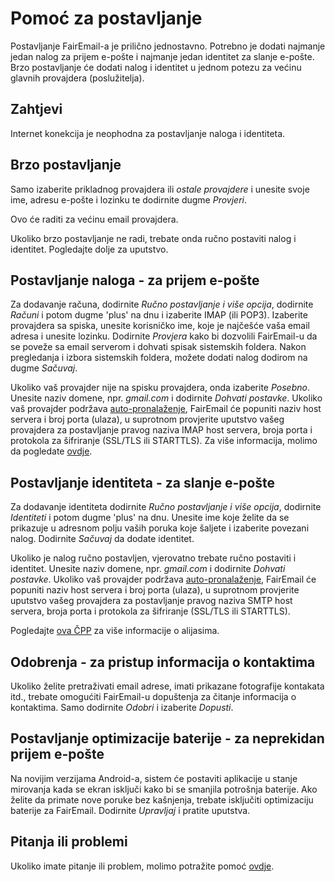 # Pomoć za postavljanje

Postavljanje FairEmail-a je prilično jednostavno. Potrebno je dodati najmanje jedan nalog za prijem e-pošte i najmanje jedan identitet za slanje e-pošte. Brzo postavljanje će dodati nalog i identitet u jednom potezu za većinu glavnih provajdera (poslužitelja).

## Zahtjevi

Internet konekcija je neophodna za postavljanje naloga i identiteta.

## Brzo postavljanje

Samo izaberite prikladnog provajdera ili *ostale provajdere* i unesite svoje ime, adresu e-pošte i lozinku te dodirnite dugme *Provjeri*.

Ovo će raditi za većinu email provajdera.

Ukoliko brzo postavljanje ne radi, trebate onda ručno postaviti nalog i identitet. Pogledajte dolje za uputstvo.

## Postavljanje naloga - za prijem e-pošte

Za dodavanje računa, dodirnite *Ručno postavljanje i više opcija*, dodirnite *Računi* i potom dugme 'plus' na dnu i izaberite IMAP (ili POP3). Izaberite provajdera sa spiska, unesite korisničko ime, koje je najčešće vaša email adresa i unesite lozinku. Dodirnite *Provjera* kako bi dozvolili FairEmail-u da se poveže sa email serverom i dohvati spisak sistemskih foldera. Nakon pregledanja i izbora sistemskih foldera, možete dodati nalog dodirom na dugme *Sačuvaj*.

Ukoliko vaš provajder nije na spisku provajdera, onda izaberite *Posebno*. Unesite naziv domene, npr. *gmail.com* i dodirnite *Dohvati postavke*. Ukoliko vaš provajder podržava [auto-pronalaženje](https://tools.ietf.org/html/rfc6186), FairEmail će popuniti naziv host servera i broj porta (ulaza), u suprotnom provjerite uputstvo vašeg provajdera za postavljanje pravog naziva IMAP host servera, broja porta i protokola za šifriranje (SSL/TLS ili STARTTLS). Za više informacija, molimo da pogledate [ovdje](https://github.com/34j/FairEmailFree/blob/master/FAQ.md#authorizing-accounts).

## Postavljanje identiteta - za slanje e-pošte

Za dodavanje identiteta dodirnite *Ručno postavljanje i više opcija*, dodirnite *Identiteti* i potom dugme 'plus' na dnu. Unesite ime koje želite da se prikazuje u adresnom polju vaših poruka koje šaljete i izaberite povezani nalog. Dodirnite *Sačuvaj* da dodate identitet.

Ukoliko je nalog ručno postavljen, vjerovatno trebate ručno postaviti i identitet. Unesite naziv domene, npr. *gmail.com* i dodirnite *Dohvati postavke*. Ukoliko vaš provajder podržava [auto-pronalaženje](https://tools.ietf.org/html/rfc6186), FairEmail će popuniti naziv host servera i broj porta (ulaza), u suprotnom provjerite uputstvo vašeg provajdera za postavljanje pravog naziva SMTP host servera, broja porta i protokola za šifriranje (SSL/TLS ili STARTTLS).

Pogledajte [ova ČPP](https://github.com/34j/FairEmailFree/blob/master/FAQ.md#FAQ9) za više informacije o alijasima.

## Odobrenja - za pristup informacija o kontaktima

Ukoliko želite pretraživati email adrese, imati prikazane fotografije kontakata itd., trebate omogućiti FairEmail-u dopuštenja za čitanje informacija o kontaktima. Samo dodirnite *Odobri* i izaberite *Dopusti*.

## Postavljanje optimizacije baterije - za neprekidan prijem e-pošte

Na novijim verzijama Android-a, sistem će postaviti aplikacije u stanje mirovanja kada se ekran isključi kako bi se smanjila potrošnja baterije. Ako želite da primate nove poruke bez kašnjenja, trebate isključiti optimizaciju baterije za FairEmail. Dodirnite *Upravljaj* i pratite uputstva.

## Pitanja ili problemi

Ukoliko imate pitanje ili problem, molimo potražite pomoć [ovdje](https://github.com/34j/FairEmailFree/blob/master/FAQ.md).